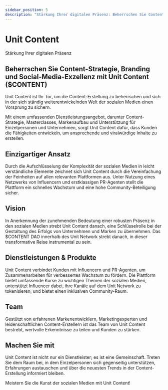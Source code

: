 ```yaml
---
sidebar_position: 5
description: "Stärkung Ihrer digitalen Präsenz: Beherrschen Sie Content-Strategie, Branding und Social-Media-Exzellenz mit Unit Content ($CONTENT)"
---
```


# Unit Content

Stärkung Ihrer digitalen Präsenz

## Beherrschen Sie Content-Strategie, Branding und Social-Media-Exzellenz mit Unit Content ($CONTENT)

Unit Content ist Ihr Tor, um die Content-Erstellung zu beherrschen und sich in der sich ständig weiterentwickelnden Welt der sozialen Medien einen Vorsprung zu sichern.

Mit einem umfassenden Dienstleistungsangebot, darunter Content-Strategie, Masterclasses, Markenaufbau und Unterstützung für Einzelpersonen und Unternehmen, sorgt Unit Content dafür, dass Kunden die Fähigkeiten entwickeln, um ansprechende und viralwürdige Inhalte zu erstellen.

## Einzigartiger Ansatz

Durch die Aufschlüsselung der Komplexität der sozialen Medien in leicht verständliche Elemente zeichnet sich Unit Content durch die Vereinfachung der Feinheiten auf allen relevanten Plattformen aus. Unter Nutzung eines Netzwerks von Influencern und erstklassigen PR-Agenten stellt die Plattform ein schnelles Wachstum und eine hohe Community-Beteiligung sicher.

## Vision

In Anerkennung der zunehmenden Bedeutung einer robusten Präsenz in den sozialen Medien strebt Unit Content danach, eine Schlüsselrolle bei der Gestaltung des Erfolgs von Unternehmen und Marken zu übernehmen. Das $CONTENT DAO innerhalb des Unit Network strebt danach, in dieser transformative Reise instrumental zu sein.

## Dienstleistungen & Produkte

Unit Content verbindet Kunden mit Influencern und PR-Agenten, um Zusammenarbeiten für verbessertes Wachstum zu fördern. Die Plattform bietet umfassende Kurse zu wichtigen Themen der sozialen Medien, unterstützt Influencer dabei, ihre Kanäle auf dem Unit Network zu tokenisieren, und bietet einen inklusiven Community-Raum.

## Team

Gestützt von erfahrenen Markenentwicklern, Marketingexperten und leidenschaftlichen Content-Erstellern ist das Team von Unit Content bestrebt, wertvolle Erkenntnisse zu teilen und Kunden zu stärken.

## Machen Sie mit

Unit Content ist nicht nur ein Dienstleister; es ist eine Gemeinschaft. Treten Sie dem Raum bei, in dem Einzelpersonen sich gegenseitig unterstützen, Erfahrungen austauschen und über die neuesten Trends in der Content-Erstellung informiert bleiben.

Meistern Sie die Kunst der sozialen Medien mit Unit Content!
